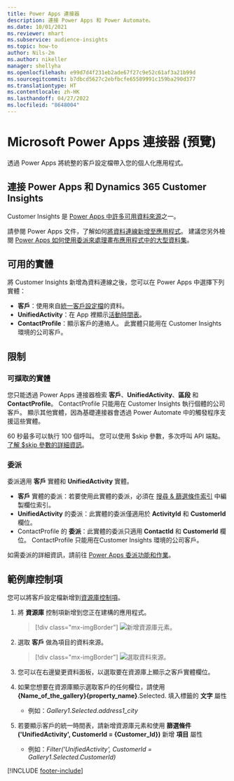 ```yaml
---
title: Power Apps 連接器
description: 連接 Power Apps 和 Power Automate。
ms.date: 10/01/2021
ms.reviewer: mhart
ms.subservice: audience-insights
ms.topic: how-to
author: Nils-2m
ms.author: nikeller
manager: shellyha
ms.openlocfilehash: e99d7d4f231eb2ade67f27c9e52c61af3a21b99d
ms.sourcegitcommit: b7dbcd5627c2ebfbcfe65589991c159ba290d377
ms.translationtype: HT
ms.contentlocale: zh-HK
ms.lasthandoff: 04/27/2022
ms.locfileid: "8648004"
---
```

# <a name="microsoft-power-apps-connector-preview"></a>Microsoft Power Apps 連接器 (預覽)

透過 Power Apps 將統整的客戶設定檔帶入您的個人化應用程式。

## <a name="connect-power-apps-and-dynamics-365-customer-insights"></a>連接 Power Apps 和 Dynamics 365 Customer Insights

Customer Insights 是 [Power Apps 中許多可用資料來源](/powerapps/maker/canvas-apps/working-with-data-sources)之一。

請參閱 Power Apps 文件，了解如何[將資料連線新增至應用程式](/powerapps/maker/canvas-apps/add-data-connection)。 建議您另外檢閱 [Power Apps 如何使用委派來處理畫布應用程式中的大型資料集](/powerapps/maker/canvas-apps/delegation-overview)。

## <a name="available-entities"></a>可用的實體

將 Customer Insights 新增為資料連線之後，您可以在 Power Apps 中選擇下列實體：

- **客戶**：使用來自[統一客戶設定檔](customer-profiles.md)的資料。
- **UnifiedActivity**：在 App 裡顯示[活動時間表](activities.md)。
- **ContactProfile**：顯示客戶的連絡人。 此實體只能用在 Customer Insights 環境的公司客戶。

## <a name="limitations"></a>限制

### <a name="retrievable-entities"></a>可擷取的實體

您只能透過 Power Apps 連接器檢索 **客戶**、**UnifiedActivity**、**區段** 和 **ContactProfile**。 ContactProfile 只能用在 Customer Insights 執行個體的公司客戶。 顯示其他實體，因為基礎連接器會透過 Power Automate 中的觸發程序支援這些實體。

60 秒最多可以執行 100 個呼叫。 您可以使用 $skip 參數，多次呼叫 API 端點。 [了解 $skip 參數的詳細資訊](/connectors/customerinsights/#get-items-from-an-entity)。

### <a name="delegation"></a>委派

委派適用 **客戶** 實體和 **UnifiedActivity** 實體。 

- **客戶** 實體的委派：若要使用此實體的委派，必須在 [搜尋 & 篩選條件索引](search-filter-index.md) 中編製欄位索引。  
- **UnifiedActivity** 的委派：此實體的委派僅適用於 **ActivityId** 和 **CustomerId** 欄位。  
- ContactProfile 的 **委派**：此實體的委派只適用 **ContactId** 和 **CustomerId** 欄位。 ContactProfile 只能用在Customer Insights 環境的公司客戶。

如需委派的詳細資訊，請前往 [Power Apps 委派功能和作業](/powerapps/maker/canvas-apps/delegation-overview)。 

## <a name="example-gallery-control"></a>範例庫控制項

您可以將客戶設定檔新增到[資源庫控制項](/powerapps/maker/canvas-apps/add-gallery)。

1. 將 **資源庫** 控制項新增到您正在建構的應用程式。

    > [!div class="mx-imgBorder"]
    > ![新增資源庫元素。](media/connector-powerapps9.png "新增資源庫元素。")

2. 選取 **客戶** 做為項目的資料來源。

    > [!div class="mx-imgBorder"]
    > ![選取資料來源。](media/choose-datasource-powerapps.png "選取資料來源。")

3. 您可以在右邊變更資料面板，以選取要在資源庫上顯示之客戶實體欄位。

4. 如果您想要在資源庫顯示選取客戶的任何欄位，請使用 **{Name_of_the_gallery}{property_name}**.Selected. 填入標籤的 **文字** 屬性  
    - 例如：_Gallery1.Selected.address1_city_

5. 若要顯示客戶的統一時間表，請新增資源庫元素和使用 **篩選條件 ('UnifiedActivity', CustomerId = {Customer_Id})** 新增 **項目** 屬性  
    - 例如：_Filter('UnifiedActivity', CustomerId = Gallery1.Selected.CustomerId)_


[!INCLUDE [footer-include](includes/footer-banner.md)]
